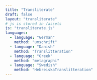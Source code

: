 ```yaml
---
title: "Transliterate"
draft: false
layout: "transliterate"
# js is stored in /assets
js: "transliterate.js"
languages:
  - language: "German"
    method: "umschrift"
  - language: "Danish"
    method: "Translitteration"
  - language: "Greek"
    method: "metagraphi"
  - language: "Swedish"
    method: "HebreiskaTranslitteration"
---
```

